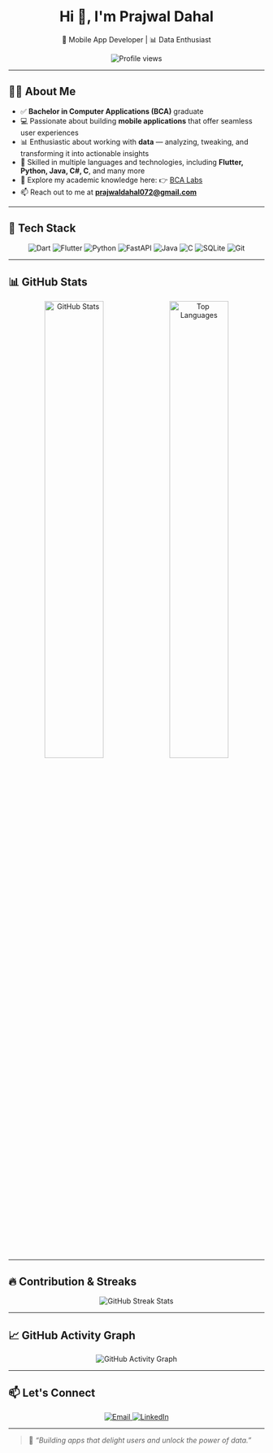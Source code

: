 <h1 align="center">Hi 👋, I'm Prajwal Dahal</h1>
<p align="center">
  📱 Mobile App Developer | 📊 Data Enthusiast
</p>

<p align="center">
  <img src="https://komarev.com/ghpvc/?username=prajwaldahal&label=Profile%20views&color=0e75b6&style=flat" alt="Profile views" />
</p>

---

## 👨‍🎓 About Me

- ✅ **Bachelor in Computer Applications (BCA)** graduate  
- 💻 Passionate about building **mobile applications** that offer seamless user experiences  
- 📊 Enthusiastic about working with **data** — analyzing, tweaking, and transforming it into actionable insights  
- 🌱 Skilled in multiple languages and technologies, including **Flutter, Python, Java, C#, C**, and many more  
- 🧪 Explore my academic knowledge here: 👉 [BCA Labs](https://github.com/bca-labs)  
- 📫 Reach out to me at **prajwaldahal072@gmail.com**

---

## 🚀 Tech Stack

<p align="center">
  <img src="https://img.shields.io/badge/Dart-0175C2?style=for-the-badge&logo=dart&logoColor=white" alt="Dart" />
  <img src="https://img.shields.io/badge/Flutter-02569B?style=for-the-badge&logo=flutter&logoColor=white" alt="Flutter" />
  <img src="https://img.shields.io/badge/Python-3776AB?style=for-the-badge&logo=python&logoColor=white" alt="Python" />
  <img src="https://img.shields.io/badge/FastAPI-009688?style=for-the-badge&logo=fastapi&logoColor=white" alt="FastAPI" />
  <img src="https://img.shields.io/badge/Java-ED8B00?style=for-the-badge&logo=java&logoColor=white" alt="Java" />
  <img src="https://img.shields.io/badge/C-A8B9CC?style=for-the-badge&logo=c&logoColor=black" alt="C" />
  <img src="https://img.shields.io/badge/SQLite-003B57?style=for-the-badge&logo=sqlite&logoColor=white" alt="SQLite" />
  <img src="https://img.shields.io/badge/Git-F05032?style=for-the-badge&logo=git&logoColor=white" alt="Git" />
</p>

---

## 📊 GitHub Stats

<p align="center">
  <img src="https://github-readme-stats.vercel.app/api?username=prajwaldahal&show_icons=true&theme=tokyonight&hide_border=true&border_radius=10" alt="GitHub Stats" width="48%" />
  <img src="https://github-readme-stats.vercel.app/api/top-langs/?username=prajwaldahal&layout=compact&theme=tokyonight&hide_border=true&border_radius=10" alt="Top Languages" width="48%" />
</p>

---

## 🔥 Contribution & Streaks

<p align="center">
  <img src="https://streak-stats.demolab.com?user=prajwaldahal&theme=tokyonight&hide_border=true" alt="GitHub Streak Stats" />
</p>

---

## 📈 GitHub Activity Graph

<p align="center">
  <img src="https://github-readme-activity-graph.cyclic.app/graph?username=prajwaldahal&theme=react-dark&area=true&hide_border=true" alt="GitHub Activity Graph" />
</p>

---

## 📫 Let's Connect

<p align="center">
  <a href="mailto:prajwaldahal072@gmail.com" target="_blank" rel="noopener noreferrer">
    <img src="https://img.shields.io/badge/Gmail-D14836?style=for-the-badge&logo=gmail&logoColor=white" alt="Email" />
  </a>
  <a href="https://www.linkedin.com/in/prajwal-dahal/" target="_blank" rel="noopener noreferrer">
    <img src="https://img.shields.io/badge/LinkedIn-blue?style=for-the-badge&logo=linkedin&logoColor=white" alt="LinkedIn" />
  </a>
</p>

---

> 🚀 *“Building apps that delight users and unlock the power of data.”*
